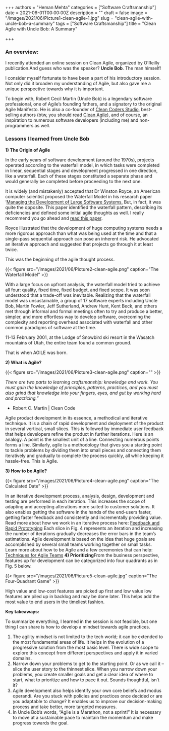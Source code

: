 +++
authors = "Heman Mehta"
categories = ["Software Craftsmanship"]
date = 2021-06-01T00:00:00Z
description = ""
draft = false
image = "/images/2021/06/Picture1-clean-agile-1.jpg"
slug = "clean-agile-with-uncle-bob-a-summary"
tags = ["Software Craftsmanship"]
title = "Clean Agile with Uncle Bob: A Summary"

+++


### An overview:

I recently attended an online session on Clean Agile, organized by O’Reilly publication.And guess who was the speaker? **Uncle Bob**. The man himself!

I consider myself fortunate to have been a part of his introductory session. Not only did it broaden my understanding of Agile, but also gave me a unique perspective towards why it is important.

To begin with, Robert Cecil Martin (Uncle Bob) is a legendary software professional, one of Agile’s founding fathers, and a signatory to the original Agile Manifesto. He is also a co-founder of [Clean Coders Studio](https://cleancoders.com/studio), best-selling authors (btw, you should read [Clean Agile](https://g.co/kgs/nprVba)), and of course, an inspiration to numerous software developers (including me) and non-programmers as well.

### Lessons I learned from Uncle Bob

**1) The Origin of Agile**

In the early years of software development (around the 1970s), projects operated according to the waterfall model, in which tasks were completed in linear, sequential stages and development progressed in one direction, like a waterfall. Each of these stages constituted a separate phase and would generally be completed before proceeding to the next one.

It is widely (and mistakenly) accepted that Dr Winston Royce, an American computer scientist proposed the Waterfall Model in his research paper ‘[Managing the Development of Large Software Systems.](https://en.wikipedia.org/wiki/Winston_W._Royce#Managing_the_development_of_large_software_systems) But, in fact, it was quite the opposite. This paper identified the waterfall pattern, describing its deficiencies and defined some initial agile thoughts as well. I really recommend you go ahead and [read this paper](http://www.cs.umd.edu/class/spring2003/cmsc838p/Process/waterfall.pdf).

Royce illustrated that the development of huge computing systems needs a more rigorous approach than what was being used at the time and that a single-pass sequential approach can pose an inherent risk. He advocated an iterative approach and suggested that projects go through it at least twice.

This was the beginning of the agile thought process.

{{< figure src="/images/2021/06/Picture2-clean-agile.png" caption="The Waterfall Model" >}}

With a large focus on upfront analysis, the waterfall model tried to achieve all four: quality, fixed time, fixed budget, and fixed scope. It was soon understood that a trade-off was inevitable.   Realizing that the waterfall model was unsustainable, a group of 17 software experts including Uncle Bob, Martin Fowler, Jeff Sutherland, Andrew Hunt, Kent Beck, and others met through informal and formal meetings often to try and produce a better, simpler, and more effortless way to develop software, overcoming the complexity and reporting overhead associated with waterfall and other common paradigms of software at the time.

11-13 February 2001, at the Lodge of Snowbird ski resort in the Wasatch mountains of Utah, the entire team found a common ground.

That is when AGILE was born.

**2)  What is Agile?**

{{< figure src="/images/2021/06/Picture3-clean-agile.png" caption="" >}}

_There are two parts to learning craftsmanship: knowledge and work. You must gain the knowledge of principles, patterns, practices, and you must also grind that knowledge into your fingers, eyes, and gut by working hard and practicing.”_

- Robert C. Martin | Clean Code

Agile product development in its essence, a methodical and iterative technique. It is a chain of rapid development and deployment of the product in several vertical, small slices. This is followed by immediate user feedback that helps developers refine the product in further iterations.   Here is an analogy. A point is the smallest unit of a line. Connecting numerous points forms a line. Similarly, agile is a methodology that gives you a starting point to tackle problems by dividing them into small pieces and connecting them iteratively and gradually to complete the process quickly, all while keeping it hassle-free. This is Agile.

**3) How to be Agile?**

{{< figure src="/images/2021/06/Picture4-clean-agile.png" caption="The Calculated Date" >}}

In an iterative development process, analysis, design, development and testing are performed in each iteration. This increases the scope of adapting and accepting alterations more suited to customer solutions. It also enables getting the software in the hands of the end-users faster, getting faster feedback and consistently and incrementally providing value.   Read more about how we work in an iterative process here: [Feedback and Rapid Prototyping](/feedback/) Each slice in Fig. 4 represents an iteration and increasing the number of iterations gradually decreases the error bars in the team’s estimations.   Agile development is based on the idea that huge goals are accomplished by several small teams working together on small tasks. Learn more about how to be Agile and a few ceremonies that can help: [Techniques for Agile Teams](/techniques-for-an-agile-team/)  [](/techniques-for-an-agile-team/) **4) Prioritizing**From the business perspective, features up for development can be categorized into four quadrants as in Fig. 5 below.

{{< figure src="/images/2021/06/Picture5-clean-agile.jpg" caption="The Four-Quadrant Game" >}}

High value and low-cost features are picked up first and low value low features are piled up in backlog and may be done later. This helps add the most value to end users in the timeliest fashion.

**Key takeaways:**

To summarize everything, I learned in the session is not feasible, but one thing I can share is how to develop a mindset towards agile practices.

1. The agility mindset is not limited to the tech world; it can be extended to the most fundamental areas of life. It helps in the evolution of a progressive solution from the most basic level. There is wide scope to explore this concept from different perspectives and apply it in varied domains.
2. Narrow down your problems to get to the starting point. Or as we call it – slice the user story to the thinnest slice. When you narrow down your problems, you create smaller goals and get a clear idea of where to start, what to prioritize and how to pace it out. Sounds thoughtful, isn’t it?
3. Agile development also helps identify your own core beliefs and modus operandi. Are you stuck with policies and practices once decided or are you adaptable to change? It enables us to improve our decision-making process and take better, more targeted measures.
4. In Uncle Bob’s words, “Agile is a Marathon, not a sprint!” It is necessary to move at a sustainable pace to maintain the momentum and make progress towards the goal.



